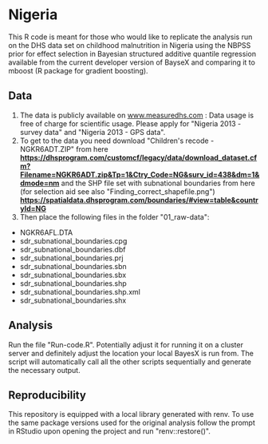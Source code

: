 # Nigeria
This R code is meant for those who would like to replicate the analysis run on the DHS data set on childhood malnutrition in Nigeria using the NBPSS prior for effect selection in Bayesian structured additive quantile regression available from the current developer version of BayseX and comparing it to mboost (R package for gradient boosting).
## Data
1. The data is publicly available on www.measuredhs.com : Data usage is free of charge for scientific usage. Please apply for "Nigeria 2013 - survey data" and "Nigeria 2013 - GPS data".  
2. To get to the data you need download "Children's recode - NGKR6ADT.ZIP" from here 
**https://dhsprogram.com/customcf/legacy/data/download_dataset.cfm?Filename=NGKR6ADT.zip&Tp=1&Ctry_Code=NG&surv_id=438&dm=1&dmode=nm**
and the SHP file set with subnational boundaries from here (for selection aid see also "Finding_correct_shapefile.png")
**https://spatialdata.dhsprogram.com/boundaries/#view=table&countryId=NG**
3. Then place the following files in the folder "01_raw-data":
- NGKR6AFL.DTA
- sdr_subnational_boundaries.cpg  
- sdr_subnational_boundaries.dbf  
- sdr_subnational_boundaries.prj  
- sdr_subnational_boundaries.sbn  
- sdr_subnational_boundaries.sbx  
- sdr_subnational_boundaries.shp  
- sdr_subnational_boundaries.shp.xml  
- sdr_subnational_boundaries.shx  

## Analysis
Run the file "Run-code.R". Potentially adjust it for running it on a cluster server and definitely adjust the location your local BayesX is run from. The script will automatically call all the other scripts sequentially and generate the necessary output. 

## Reproducibility
This repository is equipped with a local library generated with renv. To use the same package versions used for the original analysis follow the prompt in RStudio upon opening the project and run "renv::restore()".
